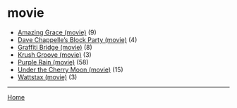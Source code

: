 # movie

  * [Amazing Grace (movie)](./movie/amazing-grace/) (9)
  * [Dave Chappelle’s Block Party (movie)](./movie/dave-chappelle-s-block-party/) (4)
  * [Graffiti Bridge (movie)](./movie/graffiti-bridge/) (8)
  * [Krush Groove (movie)](./movie/krush-groove/) (3)
  * [Purple Rain (movie)](./movie/purple-rain/) (58)
  * [Under the Cherry Moon (movie)](./movie/under-the-cherry-moon/) (15)
  * [Wattstax (movie)](./movie/wattstax/) (3)

----

[Home](../)
